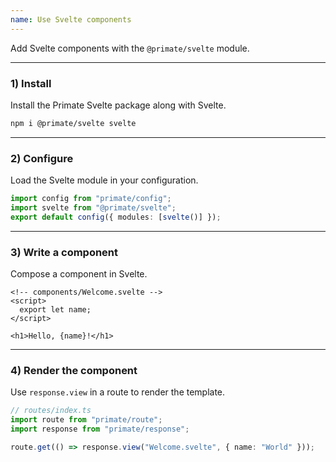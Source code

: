 ```yaml
---
name: Use Svelte components
---
```


Add Svelte components with the `@primate/svelte` module.

---

### 1) Install

Install the Primate Svelte package along with Svelte.

```sh
npm i @primate/svelte svelte
```

---

### 2) Configure

Load the Svelte module in your configuration.

```ts
import config from "primate/config";
import svelte from "@primate/svelte";
export default config({ modules: [svelte()] });
```

---

### 3) Write a component

Compose a component in Svelte.

```svelte
<!-- components/Welcome.svelte -->
<script>
  export let name;
</script>

<h1>Hello, {name}!</h1>
```

---

### 4) Render the component

Use `response.view` in a route to render the template.

```ts
// routes/index.ts
import route from "primate/route";
import response from "primate/response";

route.get(() => response.view("Welcome.svelte", { name: "World" }));
```
